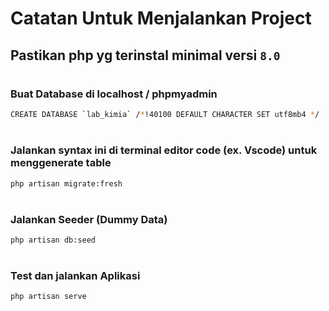 # Catatan Untuk Menjalankan Project

## Pastikan php yg terinstal minimal versi `8.0`

#
### Buat Database di localhost / phpmyadmin 
```bash
CREATE DATABASE `lab_kimia` /*!40100 DEFAULT CHARACTER SET utf8mb4 */
```
#
### Jalankan syntax ini di terminal editor code (ex. Vscode) untuk menggenerate table 

```bash
php artisan migrate:fresh
```

#
### Jalankan Seeder (Dummy Data)
```bash
php artisan db:seed
```

#
### Test dan jalankan Aplikasi 
```bash
php artisan serve
```
